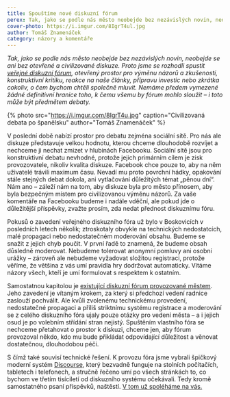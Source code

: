 ```yaml
---
title: Spouštíme nové diskuzní fórum
perex: Tak, jako se podle nás město neobejde bez nezávislých novin, neobejde se ani bez otevřené a civilizované diskuze. Proto jsme se rozhodli spustit veřejné diskuzní fórum.
cover-photo: https://i.imgur.com/8IgrT4ul.jpg
author: Tomáš Znamenáček
category: názory a komentáře
---
```


*Tak, jako se podle nás město neobejde bez nezávislých novin, neobejde se ani bez otevřené a civilizované diskuze. Proto jsme se rozhodli spustit [veřejné diskuzní fórum](https://forum.ohlasy.info), otevřený prostor pro výměnu názorů a zkušeností, konstruktivní kritiku, reakce na naše články, přípravu investic nebo zkrátka cokoliv, o čem bychom chtěli společně mluvit. Nemáme předem vymezené žádné definitivní hranice toho, k čemu všemu by fórum mohlo sloužit – i toto může být předmětem debaty.*

{% photo src="https://i.imgur.com/8IgrT4u.jpg" caption="Civilizovaná debata po španělsku" author="Tomáš Znamenáček" %}

V poslední době nabízí prostor pro debatu zejména sociální sítě. Pro nás ale diskuze představuje velkou hodnotu, kterou chceme dlouhodobě rozvíjet a nechceme ji nechat zmizet v hlubinách Facebooku. Sociální sítě jsou pro konstruktivní debatu nevhodné, protože jejich primárním cílem je zisk provozovatele, nikoliv kvalita diskuze. Facebook chce pouze to, aby na něm uživatelé trávili maximum času. Nevadí mu proto povrchní hádky, opakování stále stejných debat dokola, ani vytlačování důležitých témat „pěnou dní“. Nám ano – záleží nám na tom, aby diskuze byla pro město přínosem, aby byla bezpečným místem pro civilizovanou výměnu názorů. Za vaše komentáře na Facebooku budeme i nadále vděční, ale pokud jde o důležitější příspěvky, zvažte prosím, zda nedat přednost diskuznímu fóru.

Pokusů o zavedení veřejného diskuzního fóra už bylo v Boskovicích v posledních letech několik; ztroskotaly obvykle na technických nedostatcích, malé propagaci nebo nedostatečném moderování obsahu. Budeme se snažit z jejich chyb poučit. V první řadě to znamená, že budeme obsah důsledně moderovat. Nebudeme tolerovat anonymní pomluvy ani osobní urážky – zároveň ale nebudeme vyžadovat složitou registraci, protože věříme, že většina z vás umí pravidla hry dodržovat automaticky. Vítáme názory všech, kteří je umí formulovat s respektem k ostatním.

Samostatnou kapitolou je [existující diskuzní fórum provozované městem](http://www.boskovice.cz/diskuze/). Jeho zavedení je vítaným krokem, za který si předchozí vedení radnice zaslouží pochválit. Ale kvůli zvolenému technickému provedení, nedostatečné propagaci a příliš striktnímu systému registrace a moderování se z celého diskuzního fóra ujaly pouze otázky pro vedení města – a i jejich osud je po volebním střídání stran nejistý. Spuštěním vlastního fóra se nechceme přetahovat o prostor k diskuzi, chceme jen, aby fórum provozoval někdo, kdo mu bude přikládat odpovídající důležitost a věnovat dostatečnou, dlouhodobou péči.

S čímž také souvisí technické řešení. K provozu fóra jsme vybrali špičkový moderní systém [Discourse](https://www.discourse.org), který bezvadně funguje na stolních počítačích, tabletech i telefonech, a stručně řečeno umí po všech stránkách to, co bychom ve třetím tisíciletí od diskuzního systému očekávali. Tedy kromě samostatného psaní příspěvků, naštěstí. [V tom už spoléháme na vás.](https://forum.ohlasy.info)